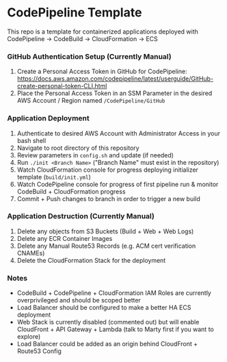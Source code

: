 # CodePipeline Template

This repo is a template for containerized applications deployed with CodePipeline -> CodeBuild -> CloudFormation -> ECS

### GitHub Authentication Setup (Currently Manual)

1. Create a Personal Access Token in GitHub for CodePipeline: https://docs.aws.amazon.com/codepipeline/latest/userguide/GitHub-create-personal-token-CLI.html
2. Place the Personal Access Token in an SSM Parameter in the desired AWS Account / Region named `/CodePipeline/GitHub`

### Application Deployment

1. Authenticate to desired AWS Account with Administrator Access in your bash shell
2. Navigate to root directory of this repository
3. Review parameters in `config.sh` and update (if needed)
4. Run `./init <Branch Name>` ("Branch Name" must exist in the repository)
5. Watch CloudFormation console for progress deploying initializer template (`build/init.yml`)
6. Watch CodePipeline console for progress of first pipeline run & monitor CodeBuild + CloudFormation progress
7. Commit + Push changes to branch in order to trigger a new build

### Application Destruction (Currently Manual)

1. Delete any objects from S3 Buckets (Build + Web + Web Logs)
2. Delete any ECR Container Images
3. Delete any Manual Route53 Records (e.g. ACM cert verification CNAMEs)
4. Delete the CloudFormation Stack for the deployment

### Notes

* CodeBuild + CodePipeline + CloudFormation IAM Roles are currently overprivileged and should be scoped better 
* Load Balancer should be configured to make a better HA ECS deployment
* Web Stack is currently disabled (commented out) but will enable CloudFront + API Gateway + Lambda (talk to Marty first if you want to explore)
* Load Balancer could be added as an origin behind CloudFront + Route53 Config
